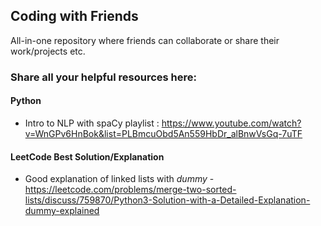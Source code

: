 ## Coding with Friends

All-in-one repository where friends can collaborate or share their work/projects etc. 

### Share all your helpful resources here:

#### Python
- Intro to NLP with spaCy playlist : https://www.youtube.com/watch?v=WnGPv6HnBok&list=PLBmcuObd5An559HbDr_alBnwVsGq-7uTF

#### LeetCode Best Solution/Explanation
- Good explanation of linked lists with *dummy* - https://leetcode.com/problems/merge-two-sorted-lists/discuss/759870/Python3-Solution-with-a-Detailed-Explanation-dummy-explained